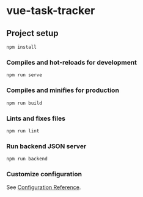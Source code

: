 # vue-task-tracker

## Project setup
```
npm install
```

### Compiles and hot-reloads for development
```
npm run serve
```

### Compiles and minifies for production
```
npm run build
```

### Lints and fixes files
```
npm run lint
```

### Run backend JSON server
```
npm run backend
```

### Customize configuration
See [Configuration Reference](https://cli.vuejs.org/config/).
